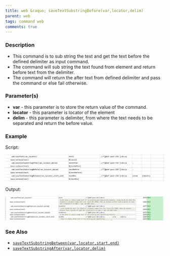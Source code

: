 ```yaml
---
title: web &raquo; saveTextSubstringBefore(var,locator,delim)
parent: web
tags: command web
comments: true
---
```


### Description

*   This command is to sub string the text and get the text before the defined delimiter as input command.
*   The command will sub string the text found from element and return before text from the delimiter.
*   The command will return the after text from defined delimiter and pass the command or else fail otherwise.

### Parameter(s)

- **var** - this parameter is to store the return value of the command.
- **locator** - this parameter is locator of the element
- **delim** - this parameter is delimiter, from where the text needs to be separated and return the before value.

### Example

Script:

![](image/saveTextSubstringBefore_01.png)

Output:

![](image/saveTextSubstringBefore_02.png)

### See Also

*   [`saveTextSubstringBetween(var,locator,start,end)`](saveTextSubstringBetween(var,locator,start,end))
*   [`saveTextSubstringAfter(var,locator,delim)`](saveTextSubstringAfter(var,locator,delim))